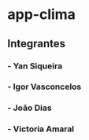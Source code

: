 # app-clima

## Integrantes
### - Yan Siqueira
### - Igor Vasconcelos
### - João Dias
### - Victoria Amaral
